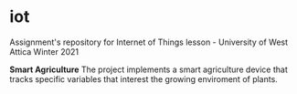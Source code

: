 # iot
Assignment's repository for Internet of Things lesson - University of West Attica Winter 2021

**Smart Agriculture**
The project implements a smart agriculture device that tracks specific variables that interest the growing enviroment of plants. 
